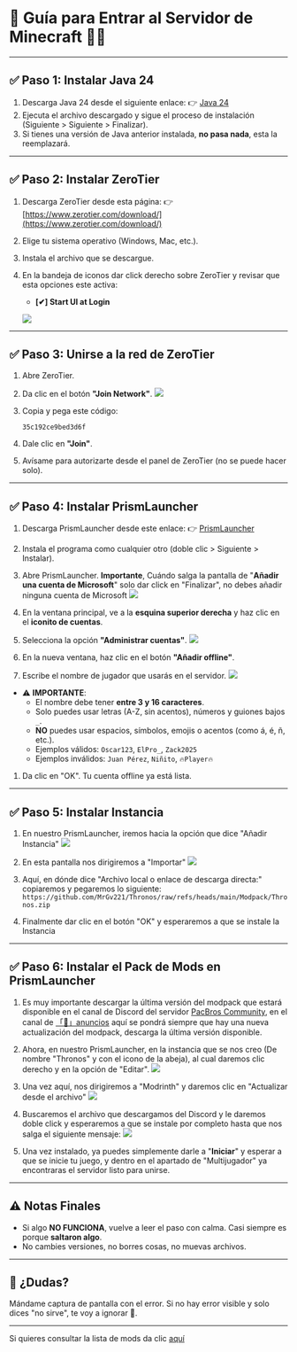 # 🧠 Guía para Entrar al Servidor de Minecraft 🧱🔥

---

## ✅ Paso 1: Instalar **Java 24**

1. Descarga Java 24 desde el siguiente enlace:
   👉 [Java 24](https://download.oracle.com/java/24/latest/jdk-24_windows-x64_bin.exe)
2. Ejecuta el archivo descargado y sigue el proceso de instalación (Siguiente > Siguiente > Finalizar).
3. Si tienes una versión de Java anterior instalada, **no pasa nada**, esta la reemplazará.

---

## ✅ Paso 2: Instalar **ZeroTier**

1. Descarga ZeroTier desde esta página:
   👉 [https://www.zerotier.com/download/](https://www.zerotier.com/download/)
2. Elige tu sistema operativo (Windows, Mac, etc.).
3. Instala el archivo que se descargue.
4. En la bandeja de iconos dar click derecho sobre ZeroTier y revisar que esta opciones este activa:
   - **[✔] Start UI at Login**

	![](https://media0.giphy.com/media/v1.Y2lkPTc5MGI3NjExMDdqc2h0cmFzYTI2dHVvaTQ4dDBtYzZvMmx3cTVmM2Y2a290aGc1aiZlcD12MV9pbnRlcm5hbF9naWZfYnlfaWQmY3Q9Zw/V0ZapcmosUcO3n4r5T/giphy.gif)

---

## ✅ Paso 3: Unirse a la red de ZeroTier

1. Abre ZeroTier.
2. Da clic en el botón **"Join Network"**.
	![](https://media1.giphy.com/media/v1.Y2lkPTc5MGI3NjExZmtyMmhzeDZ4dWtiNWxpNng5cjgxd3RpODh4OTIzOXNtcTM1MHQ5bCZlcD12MV9pbnRlcm5hbF9naWZfYnlfaWQmY3Q9Zw/oV1UhY8rA5GI5qwi2Q/giphy.gif)

4. Copia y pega este código:
   ```
   35c192ce9bed3d6f
   ```
5. Dale clic en **"Join"**.
6. Avísame para autorizarte desde el panel de ZeroTier (no se puede hacer solo).

---

## ✅ Paso 4: Instalar **PrismLauncher**

1. Descarga PrismLauncher desde este enlace:
   👉 [PrismLauncher](https://github.com/Diegiwg/PrismLauncher-Cracked/releases/download/9.4/PrismLauncher-Windows-MinGW-w64-Setup-9.4.exe)
   
3. Instala el programa como cualquier otro (doble clic > Siguiente > Instalar).
4. Abre PrismLauncher.
	**Importante**, Cuándo salga la pantalla de "**Añadir una cuenta de Microsoft**" solo dar click en "Finalizar", no debes añadir ninguna cuenta de Microsoft
	![](https://i.imgur.com/DrV5Igb.png)

6. En la ventana principal, ve a la **esquina superior derecha** y haz clic en el **iconito de cuentas**.
7. Selecciona la opción **"Administrar cuentas"**.
	![](https://i.imgur.com/UKXFIw1.png)

9. En la nueva ventana, haz clic en el botón **"Añadir offline"**.
10. Escribe el nombre de jugador que usarás en el servidor.
	![](https://i.imgur.com/xNAOHLo.png)

   - ⚠️ **IMPORTANTE**:
     - El nombre debe tener **entre 3 y 16 caracteres**.
     - Solo puedes usar letras (A-Z, sin acentos), números y guiones bajos `_`.
     - **NO** puedes usar espacios, símbolos, emojis o acentos (como á, é, ñ, etc.).
     - Ejemplos válidos: `Oscar123`, `ElPro_`, `Zack2025`
     - Ejemplos inválidos: `Juan Pérez`, `Niñito`, `🔥Player🔥`
1. Da clic en "OK". Tu cuenta offline ya está lista.

---

## ✅ Paso 5: Instalar **Instancia**

1. En nuestro PrismLauncher, iremos hacia la opción que dice "Añadir Instancia"
	![](https://i.imgur.com/2uLtGuc.png)

3. En esta pantalla nos dirigiremos a "Importar"
	![](https://i.imgur.com/lkLTjqK.png)

5. Aquí, en dónde dice "Archivo local o enlace de descarga directa:" copiaremos y pegaremos lo siguiente:
   `https://github.com/MrGv221/Thronos/raw/refs/heads/main/Modpack/Thronos.zip`
6. Finalmente dar clic en el botón "OK" y esperaremos a que se instale la Instancia 
---

## ✅ Paso 6: Instalar el Pack de Mods en PrismLauncher

1. Es muy importante descargar la última versión del modpack que estará disponible en el canal de Discord del servidor [PacBros Community](https://discord.gg/uPVgyUdcDg), en el canal de [「📣」anuncios](https://discord.gg/EJEw45Pzyg) aquí se pondrá siempre que hay una nueva actualización del modpack, descarga la última versión disponible.
2. Ahora, en nuestro PrismLauncher, en la instancia que se nos creo (De nombre "Thronos" y con el icono de la abeja), al cual daremos clic derecho y en la opción de "Editar".
	![](https://i.imgur.com/8O2nW7e.png)

4. Una vez aquí, nos dirigiremos a "Modrinth" y daremos clic en "Actualizar desde el archivo"
	![](https://i.imgur.com/0Ku4Y7r.png)

6. Buscaremos el archivo que descargamos del Discord y le daremos doble click y esperaremos a que se instale por completo hasta que nos salga el siguiente mensaje:
	![](https://i.imgur.com/AEAAcdD.png)

8. Una vez instalado, ya puedes simplemente darle a "**Iniciar**" y esperar a que se inicie tu juego, y dentro en el apartado de "Multijugador" ya encontraras el servidor listo para unirse.
---

## ⚠️ Notas Finales

- Si algo **NO FUNCIONA**, vuelve a leer el paso con calma. Casi siempre es porque **saltaron algo**.
- No cambies versiones, no borres cosas, no muevas archivos.

---

## 💬 ¿Dudas?

Mándame captura de pantalla con el error. Si no hay error visible y solo dices "no sirve", te voy a ignorar 🧍.

---

Si quieres consultar la lista de mods da clic [aquí](https://github.com/MrGv221/Thronos/blob/main/Mods%20Server.md)
